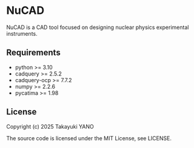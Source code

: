 # NuCAD

NuCAD is a CAD tool focused on designing nuclear physics experimental instruments.

## Requirements

- python >= 3.10
- cadquery >= 2.5.2
- cadquery-ocp >= 7.7.2
- numpy >= 2.2.6
- pycatima >= 1.98

## License

Copyright (c) 2025 Takayuki YANO

The source code is licensed under the MIT License, see LICENSE.